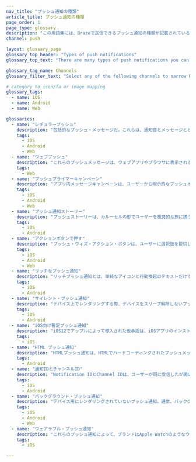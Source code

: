 ```yaml
---
nav_title: "プッシュ通知の種類"
article_title: プッシュ通知の種類
page_order: 1
page_type: glossary
description: "この用語集には、Brazeで送信できるプッシュ通知の種類が記載されている。"
channel: push

layout: glossary_page
glossary_top_header: "Types of push notifications"
glossary_top_text: "There are many types of push notifications you can use to interact with your customers. These can be narrowed by channel and used to meet the needs of many different users. You can configure most of these settings in your Push campaigns, but there are notes in the following descriptions that will indicate whether any backend configurations are needed and what those might be."

glossary_tag_name: Channels
glossary_filter_text: "Select any of the following channels to narrow Push Type options."

# category to icon/fa or image mapping
glossary_tags:
  - name: iOS
  - name: Android
  - name: Web

glossaries:
  - name: "レギュラープッシュ"
    description: "包括的なプッシュ・メッセージだ。これらは、通知音とメッセージとともにユーザーのデバイスに表示され、通知バーやスタックにスライド表示される。"
    tags:
      - iOS
      - Android
      - Web
  - name: "ウェブプッシュ"
    description: "これらのプッシュメッセージは、ウェブアプリやブラウザに表示される。それでも、顧客と接触するには許可が必要だ。ユーザーが非表示のブラウザーを使用している場合、ウェブ・プッシュは機能しないことに注意。"
    tags:
      - Web
  - name: "プッシュプライマーキャンペーン"
    description: "アプリ内メッセージキャンペーンは、ユーザーから明示的なプッシュオプトインまたはオプトアウトのシグナルを得るために使用される。プライマーを通じて、デバイスの設定でプッシュをオフにしている可能性の高いユーザーへの通知送信を避けることができる。iOSの場合、フォアグラウンド・プッシュ通知（デバイスをスリープ解除する通知など）は、ユーザーが明示的にiOSのネイティブ・プッシュ・プロンプトをオプトインするまで有効にならないため、プッシュ・キャンペーンが関連する。"
    tags:
      - iOS
      - Android
      - Web
  - name: "プッシュ通知ストーリー"
    description: "プッシュストーリーは、カルーセルの形でユーザーを視覚的な旅に誘う没入型のメッセージだ。これらはモバイル機器でのみ利用できる。"
    tags:
      - iOS
      - Android
  - name: "アクションボタンで押す"
    description: "プッシュ・ウィズ・アクション・ボタンは、ユーザーに選択肢を提供し、いくつかの行動を呼びかけることができるメッセージだ。"
    tags:
      - iOS
      - Android
      - Web
  - name: "リッチなプッシュ通知"
    description: "リッチプッシュ通知とは、単純なアイコンと行動喚起のテキストだけでなく、没入感のある画像やクリエイティブなコンテンツを含む通知である。"
    tags:
      - iOS
      - Android
  - name: "サイレント・プッシュ通知"
    description: "デバイス上でレンダリングする際、デバイスをスリープ解除しないプッシュ通知。代わりに、通知はデバイスの通知トレイに保存される。"
    tags:
      - iOS
      - Android
  - name: "iOS向け暫定プッシュ通知"
    description: "iOS12でアップルによって導入された仮承認は、iOSアプリのインストール時に自動的に発生し、ブランドはユーザーにプッシュプロンプトを表示することなくサイレント通知を送ることができる。サイレント・プッシュが送信され、デバイスの通知トレイに表示されると、ユーザーにはプッシュ通知を許可または中止するオプションが与えられる。"
    tags:
      - iOS
  - name: "HTML プッシュ通知"
    description: "HTMLプッシュ通知は、HTMLでハードコーディングされたプッシュメッセージで、Brazeが提供するあらかじめ設定されたプッシュテンプレートを使用しない。HTMLプッシュ通知を作成するオプションがあることで、プッシュメッセージをどのように見せるかに関して、御社は完全な創造的自由と一貫したブランディングを持つことができる。"
    tags:
      - Android
  - name: "通知IDとチャンネルID"
    description: "Notification IDとChannel IDは、ユーザーが既に受信したが開いていないプッシュ通知を置き換えたり更新したりすることを可能にする。"
    tags:
      - iOS
      - Android
  - name: "バックグラウンド・プッシュ通知"
    description: "デバイス用にレンダリングされていないプッシュ通知。通常、バックグラウンド・プロセスやアンインストール追跡のために、アプリに情報のパケットを送るために使われる。バックグラウンド・プッシュを送信するには、バックグラウンド対応プッシュ・トークンが必要である。"
    tags:
      - iOS
      - Android
      - Web
  - name: "ウェアラブル・プッシュ通知"
    description: "これらのプッシュ通知によって、ブランドはApple Watchのようなウェアラブル端末に直接メッセージを送ることができる。"
    tags:
      - iOS

---
```

